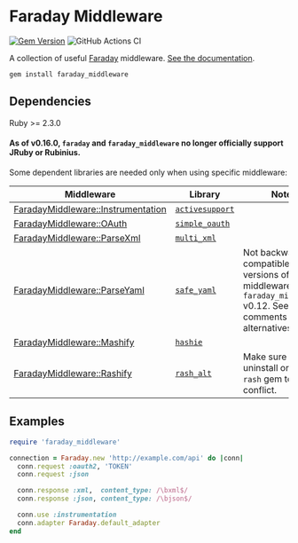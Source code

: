 Faraday Middleware
==================
[![Gem Version](https://badge.fury.io/rb/faraday_middleware.svg)](https://rubygems.org/gems/faraday_middleware)
![GitHub Actions CI](https://github.com/lostisland/faraday_middleware/workflows/CI/badge.svg)

A collection of useful [Faraday][] middleware. [See the documentation][docs].

    gem install faraday_middleware

Dependencies
------------

Ruby >= 2.3.0

#### As of v0.16.0, `faraday` and `faraday_middleware` no longer officially support JRuby or Rubinius.

Some dependent libraries are needed only when using specific middleware:

| Middleware                  | Library        | Notes |
| --------------------------- | -------------- | ----- |
| [FaradayMiddleware::Instrumentation](https://github.com/lostisland/faraday_middleware/blob/master/lib/faraday_middleware/instrumentation.rb) | [`activesupport`](https://rubygems.org/gems/activesupport) |       |
| [FaradayMiddleware::OAuth](https://github.com/lostisland/faraday_middleware/blob/master/lib/faraday_middleware/request/oauth.rb)    | [`simple_oauth`](https://rubygems.org/gems/simple_oauth) |       |
| [FaradayMiddleware::ParseXml](https://github.com/lostisland/faraday_middleware/blob/master/lib/faraday_middleware/response/parse_xml.rb) | [`multi_xml`](https://rubygems.org/gems/multi_xml)    |       |
| [FaradayMiddleware::ParseYaml](https://github.com/lostisland/faraday_middleware/blob/master/lib/faraday_middleware/response/parse_yaml.rb)  | [`safe_yaml`](https://rubygems.org/gems/safe_yaml)     | Not backwards compatible with versions of this middleware prior to `faraday_middleware` v0.12. See code comments for alternatives. |
| [FaradayMiddleware::Mashify](https://github.com/lostisland/faraday_middleware/blob/master/lib/faraday_middleware/response/mashify.rb)  | [`hashie`](https://rubygems.org/gems/hashie)       |       |
| [FaradayMiddleware::Rashify](https://github.com/lostisland/faraday_middleware/blob/master/lib/faraday_middleware/response/rashify.rb)  | [`rash_alt`](https://rubygems.org/gems/rash_alt)     | Make sure to uninstall original `rash` gem to avoid conflict. |

Examples
--------

``` rb
require 'faraday_middleware'

connection = Faraday.new 'http://example.com/api' do |conn|
  conn.request :oauth2, 'TOKEN'
  conn.request :json

  conn.response :xml,  content_type: /\bxml$/
  conn.response :json, content_type: /\bjson$/

  conn.use :instrumentation
  conn.adapter Faraday.default_adapter
end
```


  [faraday]: https://github.com/lostisland/faraday#readme
  [docs]: https://github.com/lostisland/faraday_middleware/wiki
